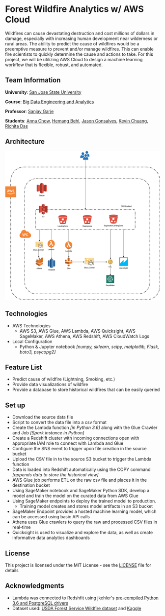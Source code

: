 # Forest Wildfire Analytics w/ AWS Cloud
Wildfires can cause devastating destruction and cost millions of dollars in damage, especially with increasing human development near wilderness or rural areas. The ability to predict the cause of wildfires would be a preemptive measure to prevent and/or manage wildfires. This can enable fire scientists to quickly determine the cause and actions to take. For this project, we will be utilizing AWS Cloud to design a machine learning workflow that is flexible, robust, and automated.

## Team Information
**University**: [San Jose State University](http://www.sjsu.edu/)

**Course**: [Big Data Engineering and Analytics](http://info.sjsu.edu/web-dbgen/catalog/courses/CMPE266.html)

**Professor**: [Sanjay Garje](https://www.linkedin.com/in/sanjaygarje/)

**Students**: [Anna Chow](https://github.com/dragonaeve), [Hemang Behl](https://github.com/hemangbehl), [Jason Gonsalves](https://github.com/Jasg12), [Kevin Chuang](https://github.com/k-chuang), [Richita Das](https://github.com/richita-94)

## Architecture
![](images/CMPE_266_Architecture.png)

##  Technologies
- AWS Technologies
  - AWS S3, AWS Glue, AWS Lambda, AWS Quicksight, AWS SageMaker, AWS Athena, AWS Redshift, AWS CloudWatch Logs
- Local Configuration
  - Python & Jupyter notebook *[numpy, sklearn, scipy, matplotlib, Flask, boto3, psycopg2]*

## Feature List
- Predict cause of wildfire (Lightning, Smoking, etc.)
- Provide data visualizations of wildfire
- Provide a database to store historical wildfires that can be easily queried

## Set up
- Download the source data file
- Script to convert the data file into a csv format
- Create the Lambda function *[in Python 3.6]* along with the Glue Crawler and Job *[Spark instance in Python]*
- Create a Redshift cluster with incoming connections open with appropriate IAM role to connect with Lambda and Glue
- Configure the SNS event to trigger upon file creation in the source bucket
- Upload the CSV file in to the source S3 bucket to trigger the Lambda function
- Data is loaded into Redshift automatically using the COPY command *[appends data to store the historical view]*
- AWS Glue job performs ETL on the raw csv file and places it in the destination bucket
- Using SageMaker notebook and SageMaker Python SDK, develop a model and train the model on the curated data from AWS Glue
- Using SageMaker endpoints to deploy the trained model to production.
  - Training model creates and stores model artifacts in an S3 bucket
- SageMaker Endpoint provides a hosted machine learning model, which can be accessed using basic API calls
- Athena uses Glue crawlers to query the raw and processed CSV files in real-time
- Quicksight is used to visualize and explore the data, as well as create informative data analytics dashboards

## License
This project is licensed under the MIT License - see the [LICENSE](LICENSE) file for details

## Acknowledgments
- Lambda was connected to Redshfit using jkehler's [pre-compiled Python 3.6 and PostgreSQL drivers](https://github.com/jkehler/awslambda-psycopg2)
- Dataset used: [USDA Forest Service Wildfire dataset](https://www.fs.usda.gov/rds/archive/Product/RDS-2013-0009.4/) and [Kaggle](https://www.kaggle.com/rtatman/188-million-us-wildfires)
